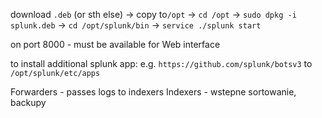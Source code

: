 download `.deb` (or sth else) -> copy to`/opt` -> `cd /opt` -> `sudo dpkg -i splunk.deb` -> `cd /opt/splunk/bin` -> `service ./splunk start`

on port 8000 - must be available for Web interface

to install additional splunk app: 
e.g. `https://github.com/splunk/botsv3` to `/opt/splunk/etc/apps`

Forwarders - passes logs to indexers
Indexers - wstepne sortowanie, backupy
